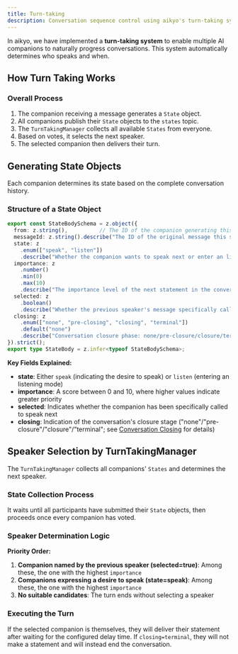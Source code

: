 ```yaml
---
title: Turn-taking
description: Conversation sequence control using aikyo's turn-taking system
---
```

In aikyo, we have implemented a **turn-taking system** to enable multiple AI companions to naturally progress conversations. This system automatically determines who speaks and when.

## How Turn Taking Works

### Overall Process

1. The companion receiving a message generates a `State` object.
2. All companions publish their `State` objects to the `states` topic.
3. The `TurnTakingManager` collects all available `States` from everyone.
4. Based on votes, it selects the next speaker.
5. The selected companion then delivers their turn.

## Generating State Objects

Each companion determines its state based on the complete conversation history.

### Structure of a State Object

```typescript
export const StateBodySchema = z.object({
  from: z.string(),          // The ID of the companion generating this state
  messageId: z.string().describe("The ID of the original message this state corresponds to"),
  state: z
    .enum(["speak", "listen"])
    .describe("Whether the companion wants to speak next or enter an listening mode"),
  importance: z
    .number()
    .min(0)
    .max(10)
    .describe("The importance level of the next statement in the conversation context, ranging from 0 to 10"),
  selected: z
    .boolean()
    .describe("Whether the previous speaker's message specifically called this companion to speak next"),
  closing: z
    .enum(["none", "pre-closing", "closing", "terminal"])
    .default("none")
    .describe("Conversation closure phase: none/pre-closure/closure/terminal"),
}).strict();
export type StateBody = z.infer<typeof StateBodySchema>;
```

**Key Fields Explained:**

- **state**: Either `speak` (indicating the desire to speak) or `listen` (entering an listening mode)
- **importance**: A score between 0 and 10, where higher values indicate greater priority
- **selected**: Indicates whether the companion has been specifically called to speak next
- **closing**: Indication of the conversation's closure stage ("none"/"pre-closure"/"closure"/"terminal"; see [Conversation Closing](./closing) for details)

## Speaker Selection by TurnTakingManager

The `TurnTakingManager` collects all companions' `States` and determines the next speaker.

### State Collection Process

It waits until all participants have submitted their `State` objects, then proceeds once every companion has voted.

### Speaker Determination Logic

**Priority Order:**

1. **Companion named by the previous speaker (selected=true)**: Among these, the one with the highest `importance`
2. **Companions expressing a desire to speak (state=speak)**: Among these, the one with the highest `importance`
3. **No suitable candidates**: The turn ends without selecting a speaker

### Executing the Turn

If the selected companion is themselves, they will deliver their statement after waiting for the configured delay time. If `closing=terminal`, they will not make a statement and will instead end the conversation.